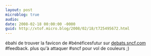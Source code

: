 ```yaml
---
layout: post
microblog: true
audio: 
date: 2008-02-18 00:00:00 -0000
guid: http://xtof.micro.blog/2008/02/18/t725495672.html
---
```

ébahi de trouver la favicon de #bénéficesfutur sur [debats.sncf.com](http://debats.sncf.com/) #feedback. plus qu'à attaquer #sncf pour vol de couleurs ;)
